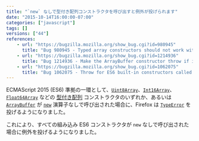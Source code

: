 ```yaml
---
title: "`new` なしで型付き配列コンストラクタを呼び出すと例外が投げられます"
date: "2015-10-14T16:00:00-07:00"
categories: ["javascript"]
tags: []
versions: ["44"]
references:
    - url: "https://bugzilla.mozilla.org/show_bug.cgi?id=980945"
      title: "Bug 980945 - Typed array constructors should not work without \"new\" per spec"
    - url: "https://bugzilla.mozilla.org/show_bug.cgi?id=1214936"
      title: "Bug 1214936 - Make the ArrayBuffer constructor throw if invoked without 'new'"
    - url: "https://bugzilla.mozilla.org/show_bug.cgi?id=1062075"
      title: "Bug 1062075 - Throw for ES6 built-in constructors called without `new`"
---
```

ECMAScript 2015 (ES6) 準拠の一環として、[`Uint8Array`](https://developer.mozilla.org/ja/docs/Web/JavaScript/Reference/Global_Objects/Uint8Array)、[`Int16Array`](https://developer.mozilla.org/ja/docs/Web/JavaScript/Reference/Global_Objects/Int16Array)、[`Float64Array`](https://developer.mozilla.org/ja/docs/Web/JavaScript/Reference/Global_Objects/Float64Array) などの [型付き配列](https://developer.mozilla.org/ja/docs/Web/JavaScript/Typed_arrays) コンストラクタのいずれか、あるいは [`ArrayBuffer`](https://developer.mozilla.org/ja/docs/Web/JavaScript/Reference/Global_Objects/ArrayBuffer) が [`new`](https://developer.mozilla.org/ja/docs/Web/JavaScript/Reference/Operators/new) 演算子なしで呼び出された場合に、Firefox は [`TypeError`](https://developer.mozilla.org/ja/docs/Web/JavaScript/Reference/Global_Objects/TypeError) を投げるようになりました。

これにより、すべての組み込み ES6 コンストラクタが `new` なしで呼び出された場合に例外を投げるようになりました。
